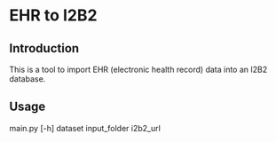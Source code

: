 # EHR to I2B2

## Introduction

This is a tool to import EHR (electronic health record) data into an I2B2 database.

## Usage

main.py [-h] dataset input_folder i2b2_url
